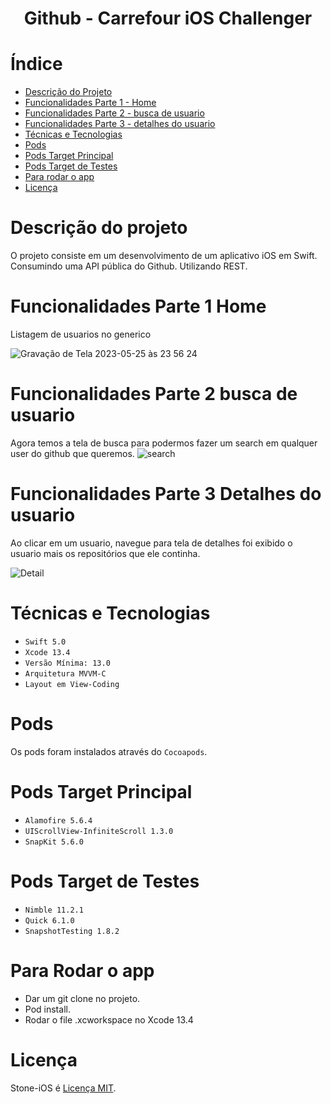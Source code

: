 <h1 align="center"> Github - Carrefour iOS Challenger </h1>

# Índice 

* [Descrição do Projeto](#descrição-do-projeto)
* [Funcionalidades Parte 1 - Home](#funcionalidades-parte-1-home)
* [Funcionalidades Parte 2 - busca de usuario](#funcionalidades-parte-2-busca-de-usuario)
* [Funcionalidades Parte 3 - detalhes do usuario](#funcionalidades-parte-3-detalhes-do-usuario)
* [Técnicas e Tecnologias](#técnicas-e-tecnologias)
* [Pods](#pods)
* [Pods Target Principal](#pods-target-principal)
* [Pods Target de Testes](#pods-target-de-testes)
* [Para rodar o app](#para-rodar-o-app)
* [Licença](#licença)

# Descrição do projeto

O projeto consiste em um desenvolvimento de um aplicativo iOS em Swift. Consumindo uma API pública do Github. Utilizando REST.

# Funcionalidades Parte 1 Home

Listagem de usuarios no generico

![Gravação de Tela 2023-05-25 às 23 56 24](https://github.com/leosugano/github-download/assets/19223259/7093afa5-bb60-4786-8389-ecbb7901b138)

# Funcionalidades Parte 2 busca de usuario

Agora temos a tela de busca para podermos fazer um search em qualquer user do github que queremos.
![search](https://github.com/leosugano/github-download/assets/19223259/e4910b47-073e-4b16-a278-da58ec0932b2)


# Funcionalidades Parte 3 Detalhes do usuario
Ao clicar em um usuario, navegue para tela de detalhes foi exibido o usuario mais os repositórios que ele continha.

![Detail](https://github.com/leosugano/github-download/assets/19223259/3cf6a996-5c4f-4d4e-9122-9ef5aaf460f2)


# Técnicas e Tecnologias
- ``Swift 5.0``
- ``Xcode 13.4``
- ``Versão Mínima: 13.0``
- ``Arquitetura MVVM-C``
- ``Layout em View-Coding``

# Pods
Os pods foram instalados através do ``Cocoapods``.

# Pods Target Principal
- ``Alamofire 5.6.4``
- ``UIScrollView-InfiniteScroll 1.3.0``
- ``SnapKit 5.6.0``

# Pods Target de Testes
- ``Nimble 11.2.1``
- ``Quick 6.1.0``
- ``SnapshotTesting 1.8.2``

# Para Rodar o app
- Dar um git clone no projeto.
- Pod install.
- Rodar o file .xcworkspace no Xcode 13.4

# Licença

Stone-iOS é [Licença MIT](./LICENSE).

